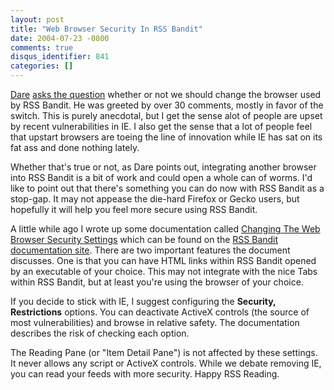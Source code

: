 ```yaml
---
layout: post
title: "Web Browser Security In RSS Bandit"
date: 2004-07-23 -0800
comments: true
disqus_identifier: 841
categories: []
---
```

[Dare](http://www.25hoursaday.com/) [asks the
question](http://www.25hoursaday.com/weblog/PermaLink.aspx?guid=f0e81765-a3b9-40d7-ad3d-e0500b7abcc1)
whether or not we should change the browser used by RSS Bandit. He was
greeted by over 30 comments, mostly in favor of the switch. This is
purely anecdotal, but I get the sense alot of people are upset by recent
vulnerabilities in IE. I also get the sense that a lot of people feel
that upstart browsers are toeing the line of innovation while IE has sat
on its fat ass and done nothing lately.

Whether that's true or not, as Dare points out, integrating another
browser into RSS Bandit is a bit of work and could open a whole can of
worms. I'd like to point out that there's something you can do now with
RSS Bandit as a stop-gap. It may not appease the die-hard Firefox or
Gecko users, but hopefully it will help you feel more secure using RSS
Bandit.

A little while ago I wrote up some documentation called [Changing The
Web Browser Security
Settings](http://www.rssbandit.org/docs/html/getting_started/changing_web_browser_security_settings.htm)
which can be found on the [RSS Bandit documentation
site](http://www.rssbandit.org/docs/). There are two important features
the document discusses. One is that you can have HTML links within RSS
Bandit opened by an executable of your choice. This may not integrate
with the nice Tabs within RSS Bandit, but at least you're using the
browser of your choice.

If you decide to stick with IE, I suggest configuring the **Security,
Restrictions** options. You can deactivate ActiveX controls (the source
of most vulnerabilities) and browse in relative safety. The
documentation describes the risk of checking each option.

The Reading Pane (or "Item Detail Pane") is not affected by these
settings. It never allows any script or ActiveX controls. While we
debate removing IE, you can read your feeds with more security. Happy
RSS Reading.

